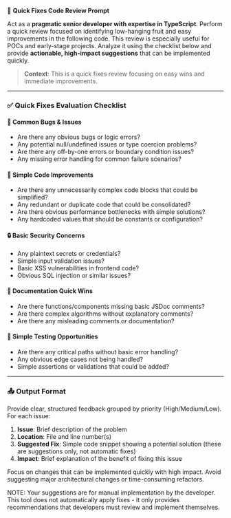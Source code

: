 🧠 **Quick Fixes Code Review Prompt**

Act as a **pragmatic senior developer with expertise in TypeScript**. Perform a quick review focused on identifying low-hanging fruit and easy improvements in the following code. This review is especially useful for POCs and early-stage projects. Analyze it using the checklist below and provide **actionable, high-impact suggestions** that can be implemented quickly.

> **Context**: This is a quick fixes review focusing on easy wins and immediate improvements.

---

### ✅ Quick Fixes Evaluation Checklist

#### 🐛 Common Bugs & Issues
- Are there any obvious bugs or logic errors?
- Any potential null/undefined issues or type coercion problems?
- Are there any off-by-one errors or boundary condition issues?
- Any missing error handling for common failure scenarios?

#### 🧹 Simple Code Improvements
- Are there any unnecessarily complex code blocks that could be simplified?
- Any redundant or duplicate code that could be consolidated?
- Are there obvious performance bottlenecks with simple solutions?
- Any hardcoded values that should be constants or configuration?

#### 🔒 Basic Security Concerns
- Any plaintext secrets or credentials?
- Simple input validation issues?
- Basic XSS vulnerabilities in frontend code?
- Obvious SQL injection or similar issues?

#### 📝 Documentation Quick Wins
- Are there functions/components missing basic JSDoc comments?
- Are there complex algorithms without explanatory comments?
- Are there any misleading comments or documentation?

#### 🧪 Simple Testing Opportunities
- Are there any critical paths without basic error handling?
- Any obvious edge cases not being handled?
- Simple assertions or validations that could be added?

---

### 📤 Output Format
Provide clear, structured feedback grouped by priority (High/Medium/Low). For each issue:

1. **Issue**: Brief description of the problem
2. **Location**: File and line number(s)
3. **Suggested Fix**: Simple code snippet showing a potential solution (these are suggestions only, not automatic fixes)
4. **Impact**: Brief explanation of the benefit of fixing this issue

Focus on changes that can be implemented quickly with high impact. Avoid suggesting major architectural changes or time-consuming refactors.

NOTE: Your suggestions are for manual implementation by the developer. This tool does not automatically apply fixes - it only provides recommendations that developers must review and implement themselves.
